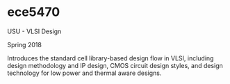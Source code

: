 # ece5470
USU - VLSI Design

Spring 2018

Introduces the standard cell library-based design flow in VLSI, including design methodology and IP design, CMOS circuit design styles, and design technology for low power and thermal aware designs.
